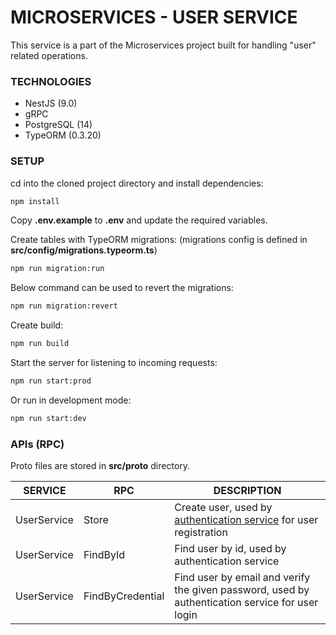 # MICROSERVICES - USER SERVICE

This service is a part of the Microservices project built for handling "user" related operations.

### TECHNOLOGIES

- NestJS (9.0)
- gRPC
- PostgreSQL (14)
- TypeORM (0.3.20)

### SETUP

cd into the cloned project directory and install dependencies:

```bash
npm install
```

Copy **.env.example** to **.env** and update the required variables.

Create tables with TypeORM migrations: (migrations config is defined in **src/config/migrations.typeorm.ts**)

```bash
npm run migration:run
```

Below command can be used to revert the migrations:

```bash
npm run migration:revert
```

Create build:

```bash
npm run build
```

Start the server for listening to incoming requests:

```bash
npm run start:prod
```

Or run in development mode:

```bash
npm run start:dev
```

### APIs (RPC)

Proto files are stored in **src/proto** directory.

| SERVICE     | RPC              | DESCRIPTION                                                                                                                                  |
| ----------- | ---------------- | -------------------------------------------------------------------------------------------------------------------------------------------- |
| UserService | Store            | Create user, used by [authentication service](https://github.com/SagarMaheshwary/microservices-authentication-service) for user registration |
| UserService | FindById         | Find user by id, used by authentication service                                                                                              |
| UserService | FindByCredential | Find user by email and verify the given password, used by authentication service for user login                                              |
